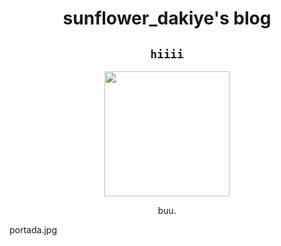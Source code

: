 <h1 align="center">sunflower_dakiye's blog</h1>
<div align="center">
  <h2><code>hiiii</code></h2>
  <img src="https://i.pinimg.com/474x/32/7c/e5/327ce5c960aeee40ae6a3bf6a9eb3a2f.jpg" width="200"/>
  <p>buu.</p>
  <!-- Other content to be centered -->
</div>
portada.jpg
<a href="https://docs.github.com/en/repositories/creating-and-managing-repositories/cloning-a-repository">
